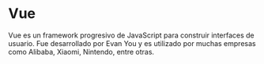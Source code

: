# Vue

Vue es un framework progresivo de JavaScript para construir interfaces de usuario. Fue desarrollado por Evan You y es utilizado por muchas empresas como Alibaba, Xiaomi, Nintendo, entre otras.